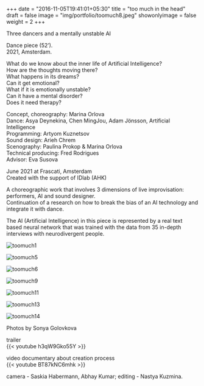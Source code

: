 +++
date = "2016-11-05T19:41:01+05:30"
title = "too much in the head"
draft = false
image = "img/portfolio/toomuch8.jpeg"
showonlyimage = false
weight = 2
+++

Three dancers and a mentally unstable AI

Dance piece (52’).  
2021, Amsterdam.  

<!--more-->

What do we know about the inner life of Artificial Intelligence?  
How are the thoughts moving there?  
What happens in its dreams?  
Can it get emotional?  
What if it is emotionally unstable?  
Can it have a mental disorder?  
Does it need therapy?  

Concept, choreography: Marina Orlova  
Dance: Asya Deynekina, Chen MingJou, Adam Jönsson, Artificial Intelligence  
Programming: Artyom Kuznetsov  
Sound design: Arieh Chrem  
Scenography: Paulina Prokop & Marina Orlova  
Technical producing: Fred Rodrigues  
Advisor: Eva Susova  

June 2021 at Frascati, Amsterdam  
Created with the support of IDlab (AHK)  

A choreographic work that involves 3 dimensions of live improvisation: performers, AI and sound designer.  
Continuation of a research on how to break the bias of an AI technology and integrate it with dance.  

The AI (Artificial Intelligence) in this piece is represented by a real text based neural network that was trained with the data from 35 in-depth interviews with neurodivergent people.  


![toomuch1][1]

![toomuch5][2]

![toomuch6][3]

![toomuch9][4]

![toomuch11][5]

![toomuch13][6]

![toomuch14][7]

Photos by Sonya Golovkova  

trailer   
{{< youtube h3qW9Gko55Y >}}   


video documentary about creation process  
{{< youtube BT87kNC6mhk >}}  

  
camera - Saskia Habermann, Abhay Kumar; editing - Nastya Kuzmina.

[1]: /img/portfolio/toomuch1.jpeg
[2]: /img/portfolio/toomuch5.jpeg
[3]: /img/portfolio/toomuch6.jpeg
[4]: /img/portfolio/toomuch9.jpeg
[5]: /img/portfolio/toomuch11.jpeg
[6]: /img/portfolio/toomuch13.jpeg
[7]: /img/portfolio/toomuch14.jpeg